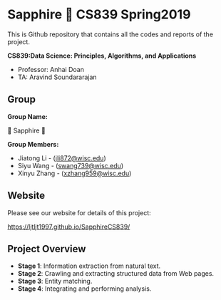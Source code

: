 # Sapphire 💎 CS839 Spring2019
This is Github repository that contains all the codes and reports of the project.

**CS839:Data Science: Principles, Algorithms, and Applications**
* Professor: Anhai Doan
* TA: Aravind Soundararajan

## Group
**Group Name:**

💎 Sapphire 💎

**Group Members:**

* Jiatong Li - (jli872@wisc.edu)
* Siyu Wang - (swang739@wisc.edu)
* Xinyu Zhang - (xzhang959@wisc.edu)

## Website
Please see our website for details of this project:

https://ljtljt1997.github.io/SapphireCS839/

## Project Overview

* **Stage 1**: Information extraction from natural text.
* **Stage 2**: Crawling and extracting structured data from Web pages.
* **Stage 3**: Entity matching.
* **Stage 4**: Integrating and performing analysis. 



